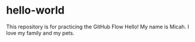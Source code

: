 # hello-world
This repository is for practicing the GitHub Flow
Hello! My name is Micah. I love my family and my pets.
